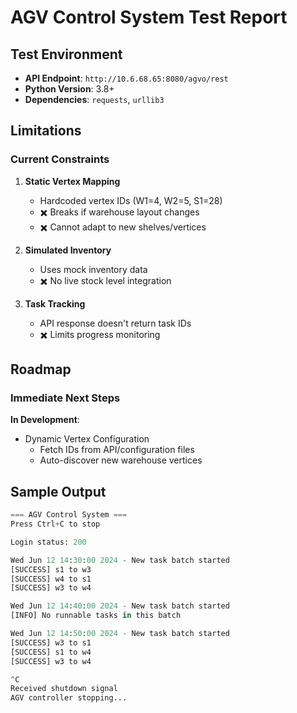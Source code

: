 # AGV Control System Test Report

## Test Environment
- **API Endpoint**: `http://10.6.68.65:8080/agvo/rest`
- **Python Version**: 3.8+
- **Dependencies**: `requests`, `urllib3`


## Limitations

### Current Constraints
1. **Static Vertex Mapping**
   - Hardcoded vertex IDs (W1=4, W2=5, S1=28)
   - ✖️ Breaks if warehouse layout changes
   - ✖️ Cannot adapt to new shelves/vertices

2. **Simulated Inventory**
   - Uses mock inventory data
   - ✖️ No live stock level integration

3. **Task Tracking**
   - API response doesn't return task IDs
   - ✖️ Limits progress monitoring

## Roadmap

### Immediate Next Steps
**In Development**:
- Dynamic Vertex Configuration
  - Fetch IDs from API/configuration files
  - Auto-discover new warehouse vertices

## Sample Output
```python
=== AGV Control System ===
Press Ctrl+C to stop

Login status: 200

Wed Jun 12 14:30:00 2024 - New task batch started
[SUCCESS] s1 to w3
[SUCCESS] w4 to s1
[SUCCESS] w3 to w4

Wed Jun 12 14:40:00 2024 - New task batch started
[INFO] No runnable tasks in this batch

Wed Jun 12 14:50:00 2024 - New task batch started
[SUCCESS] w3 to s1
[SUCCESS] s1 to w4
[SUCCESS] w3 to w4

^C
Received shutdown signal
AGV controller stopping...
